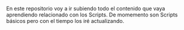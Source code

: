 En este repositorio voy a ir subiendo todo el contenido que vaya aprendiendo relacionado con los Scripts. De momemento son Scripts básicos pero con el
tiempo los iré actualizando.
